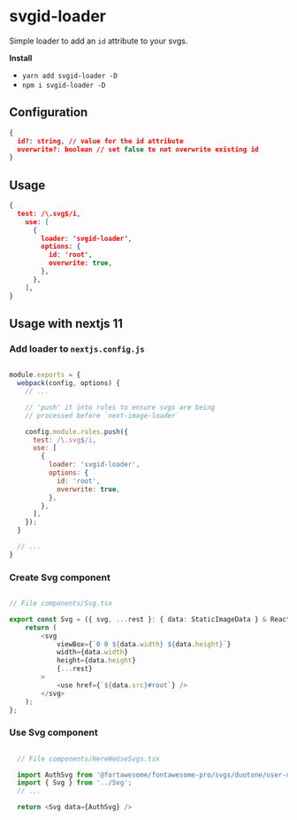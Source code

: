 # svgid-loader

Simple loader to add an `id` attribute to your svgs.

**Install**

- `yarn add svgid-loader -D`
- `npm i svgid-loader -D`

## Configuration

```json
{
  id?: string, // value for the id attribute
  overwrite?: boolean // set false to not overwrite existing id
}
```

## Usage

```json
{
  test: /\.svg$/i,
    use: [
      {
        loader: 'svgid-loader',
        options: {
          id: 'root',
          overwrite: true,
        },
      },
    ],
}
```

## Usage with nextjs 11

### Add loader to `nextjs.config.js`

```js

module.exports = {
  webpack(config, options) {
    // ...

    // 'push' it into rules to ensure svgs are being 
    // processed before `next-image-loader`

    config.module.rules.push({
      test: /\.svg$/i,
      use: [
        {
          loader: 'svgid-loader',
          options: {
            id: 'root',
            overwrite: true,
          },
        },
      ],
    });
  }

  // ...
}
```

### Create Svg component

```typescript

// File components/Svg.tsx

export const Svg = ({ svg, ...rest }: { data: StaticImageData } & React.HTMLAttributes<SVGElement>) => {
	return (
		<svg
			viewBox={`0 0 ${data.width} ${data.height}`}
			width={data.width}
			height={data.height}
			{...rest}
		>
			<use href={`${data.src}#root`} />
		</svg>
	);
};

```

### Use Svg component

```typescript

  // File components/HereWeUseSvgs.tsx

  import AuthSvg from '@fortawesome/fontawesome-pro/svgs/duotone/user-unlock.svg';
  import { Svg } from '../Svg';
  // ...

  return <Svg data={AuthSvg} />
```
